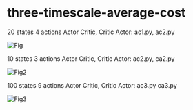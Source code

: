 # three-timescale-average-cost

20 states 4 actions Actor Critic, Critic Actor: ac1.py, ac2.py

![Fig](https://github.com/user-attachments/assets/d650164e-8269-4e51-86a9-f5ff322a9771)

10 states 3 actions Actor Critic, Critic Actor: ac2.py, ca2.py

![Fig2](https://github.com/user-attachments/assets/6f2a9d30-5bad-4b37-9bfd-74793c9efd3b)

100 states 9 actions Actor Critic, Critic Actor: ac3.py ca3.py

![Fig3](https://github.com/user-attachments/assets/987a92b0-e4a4-4245-985f-53f2e700c592)
